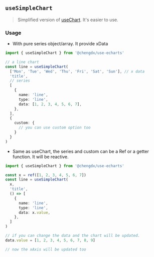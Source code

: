 ## `useSimpleChart`
> Simplified version of [useChart](../use-chart/index.md). It's easier to use.

### Usage

- With pure series object/array. It provide xData
```ts
import { useSimpleChart } from '@chengdx/use-echarts'

// a line chart
const line = useSimpleChart(
  ['Mon', 'Tue', 'Wed', 'Thu', 'Fri', 'Sat', 'Sun'], // x data
  'title',
  // series
  [
    {
      name: 'line',
      type: 'line',
      data: [1, 2, 3, 4, 5, 6, 7],
    },
  ],
  {
    custom: {
      // you can use custom option too
    }
  }
)
```

- Same as useChart, the series and custom can be a Ref or a getter function. It will be reactive.

```ts
import { useSimpleChart } from '@chengdx/use-echarts'

const x = ref([1, 2, 3, 4, 5, 6, 7])
const line = useSimpleChart(
  x,
  'title',
  () => [
    {
      name: 'line',
      type: 'line',
      data: x.value,
    },
  ]
)

// if you can change the data and the chart will be updated.
data.value = [1, 2, 3, 4, 5, 6, 7, 8, 9]

// now the xAxis will be updated too
```
